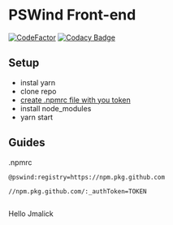 # PSWind Front-end

[![CodeFactor](https://www.codefactor.io/repository/github/pswind/pswind-front/badge)](https://www.codefactor.io/repository/github/pswind/pswind-front) [![Codacy Badge](https://app.codacy.com/project/badge/Grade/66d65e00a7ca4ed1ae2ab09359d9f28b)](https://www.codacy.com/gh/pswind/pswind-front/dashboard?utm_source=github.com&amp;utm_medium=referral&amp;utm_content=pswind/pswind-front&amp;utm_campaign=Badge_Grade)

## Setup

- instal yarn
- clone repo
- [create .npmrc file with you token](https://docs.github.com/en/authentication/keeping-your-account-and-data-secure/creating-a-personal-access-token)
- install node_modules
- yarn start


## Guides


.npmrc
```
@pswind:registry=https://npm.pkg.github.com

//npm.pkg.github.com/:_authToken=TOKEN


```

Hello Jmalick
